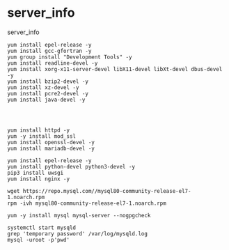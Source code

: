 # server_info
server_info

    

    yum install epel-release -y
    yum install gcc-gfortran -y
    yum group install "Development Tools" -y
    yum install readline-devel -y
    yum install xorg-x11-server-devel libX11-devel libXt-devel dbus-devel -y
    yum install bzip2-devel -y
    yum install xz-devel -y
    yum install pcre2-devel -y
    yum install java-devel -y



   
    yum install httpd -y
    yum -y install mod_ssl
    yum install openssl-devel -y
    yum install mariadb-devel -y
    
    yum install epel-release -y
    yum install python-devel python3-devel -y    
    pip3 install uwsgi    
    yum install nginx -y

    wget https://repo.mysql.com//mysql80-community-release-el7-1.noarch.rpm
    rpm -ivh mysql80-community-release-el7-1.noarch.rpm
    
    yum -y install mysql mysql-server --nogpgcheck

    systemctl start mysqld
    grep 'temporary password' /var/log/mysqld.log
    mysql -uroot -p'pwd'

    
